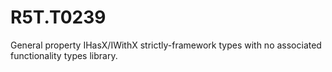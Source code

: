 # R5T.T0239
General property IHasX/IWithX strictly-framework types with no associated functionality types library.